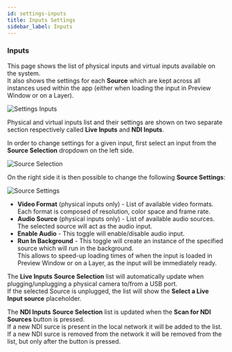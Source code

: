 ```yaml
---
id: settings-inputs
title: Inputs Settings
sidebar_label: Inputs
---
```


### Inputs

This page shows the list of physical inputs and virtual inputs available on the system.  
It also shows the settings for each **Source** which are kept across all instances used within the app (either when loading the input in Preview Window or on a Layer).

![Settings Inputs](/prismdocs/images/settingsinputs.png)

Physical and virtual inputs list and their settings are shown on two separate section respectively called **Live Inputs** and **NDI Inputs**.

In order to change settings for a given input, first select an input from the **Source Selection** dropdown on the left side.

![Source Selection](/prismdocs/images/sourceselection.png)

On the right side it is then possible to change the following **Source Settings**:

![Source Settings](/prismdocs/images/sourcesettings.png)

- **Video Format** (physical inputs only) - List of available video formats. Each format is composed of resolution, color space and frame rate.
- **Audio Source** (physical inputs only) - List of available audio sources. The selected source will act as the audio input. 
- **Enable Audio** - This toggle will enable/disable audio input.
- **Run In Background** - This toggle will create an instance of the specified source which will run in the background.  
 This allows to speed-up loading times of when the input is loaded in Preview Window or on a Layer, as the input will be immediately ready.
           
The **Live Inputs** **Source Selection** list will automatically update when plugging/unplugging a physical camera to/from a USB port.  
If the selected Source is unplugged, the list will show the **Select a Live Input source** placeholder.


The **NDI Inputs** **Source Selection** list is updated when the **Scan for NDI Sources** button is pressed.  
If a new NDI surce is present in the local network it will be added to the list.  
If a new NDI surce is removed from the network it will be removed from the list, but only after the button is pressed.